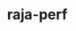 ---
title: "raja-perf"
layout: cache
categories: [package, develop]
meta: {"versions": ["2024.07.0"], "compilers": ["gcc@=7.5.0"], "oss": ["ubuntu18.04"], "platforms": ["linux"], "targets": ["x86_64_v3"], "stacks": ["radiuss", "root"], "num_specs": 3, "num_specs_by_stack": {"radiuss": 3, "root": 3}}
spec_details: [{"hash": "h7sg4z2h5ssdaytiedjmgesp77wlz5wa", "compiler": "gcc@=7.5.0", "versions": ["2024.07.0"], "os": "ubuntu18.04", "platform": "linux", "target": "x86_64_v3", "variants": ["build_system=cmake", "build_type=Release", "~caliper", "~cuda", "generator=make", "~ipo", "~mpi", "~omptarget", "~omptask", "~openmp", "~rocm", "~shared", "~sycl", "tests=basic"], "stacks": ["radiuss", "root"], "size": "-", "tarball": "https://binaries.spack.io/develop/build_cache/linux-ubuntu18.04-x86_64_v3/gcc-7.5.0/raja-perf-2024.07.0/linux-ubuntu18.04-x86_64_v3-gcc-7.5.0-raja-perf-2024.07.0-h7sg4z2h5ssdaytiedjmgesp77wlz5wa.spack"}, {"hash": "hsdwybpcpmjtm7a3lnbzb46bcncvryho", "compiler": "gcc@=7.5.0", "versions": ["2024.07.0"], "os": "ubuntu18.04", "platform": "linux", "target": "x86_64_v3", "variants": ["build_system=cmake", "build_type=Release", "~caliper", "~cuda", "generator=make", "~ipo", "~mpi", "~omptarget", "~omptask", "~openmp", "~rocm", "~shared", "~sycl", "tests=basic"], "stacks": ["radiuss", "root"], "size": "-", "tarball": "https://binaries.spack.io/develop/build_cache/linux-ubuntu18.04-x86_64_v3/gcc-7.5.0/raja-perf-2024.07.0/linux-ubuntu18.04-x86_64_v3-gcc-7.5.0-raja-perf-2024.07.0-hsdwybpcpmjtm7a3lnbzb46bcncvryho.spack"}, {"hash": "jugsvpltzmtd3t3la7z4zysv6f5cxnvv", "compiler": "gcc@=7.5.0", "versions": ["2024.07.0"], "os": "ubuntu18.04", "platform": "linux", "target": "x86_64_v3", "variants": ["build_system=cmake", "build_type=Release", "~caliper", "~cuda", "generator=make", "~ipo", "~mpi", "~omptarget", "~omptask", "~openmp", "~rocm", "~shared", "~sycl", "tests=basic"], "stacks": ["radiuss", "root"], "size": "-", "tarball": "https://binaries.spack.io/develop/build_cache/linux-ubuntu18.04-x86_64_v3/gcc-7.5.0/raja-perf-2024.07.0/linux-ubuntu18.04-x86_64_v3-gcc-7.5.0-raja-perf-2024.07.0-jugsvpltzmtd3t3la7z4zysv6f5cxnvv.spack"}]
---